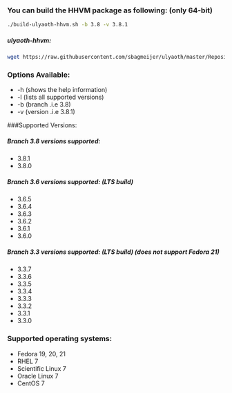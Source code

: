 ### You can build the HHVM package as following: (only 64-bit)

```bash
./build-ulyaoth-hhvm.sh -b 3.8 -v 3.8.1
```
##### ulyaoth-hhvm:
```bash
wget https://raw.githubusercontent.com/sbagmeijer/ulyaoth/master/Repository/ulyaoth-hhvm/build-ulyaoth-hhvm.sh ; chmod +x build-ulyaoth-hhvm.sh ; ./build-ulyaoth-hhvm.sh -b 3.8 -v 3.8.0
```

### Options Available:
* -h (shows the help information)
* -l (lists all supported versions)
* -b (branch .i.e 3.8)
* -v (version .i.e 3.8.1)

###Supported Versions:
##### Branch 3.8 versions supported:
* 3.8.1
* 3.8.0

##### Branch 3.6 versions supported: (LTS build)
* 3.6.5
* 3.6.4
* 3.6.3
* 3.6.2
* 3.6.1
* 3.6.0

##### Branch 3.3 versions supported: (LTS build) (does not support Fedora 21)
* 3.3.7
* 3.3.6
* 3.3.5
* 3.3.4
* 3.3.3
* 3.3.2
* 3.3.1
* 3.3.0

### Supported operating systems:
* Fedora 19, 20, 21
* RHEL 7
* Scientific Linux 7
* Oracle Linux 7
* CentOS 7